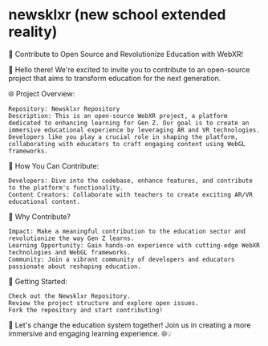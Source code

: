 # newsklxr (new school extended reality)
🚀 Contribute to Open Source and Revolutionize Education with WebXR!

👋 Hello there! We're excited to invite you to contribute to an open-source project that aims to transform education for the next generation.

🌐 Project Overview:

    Repository: Newsklxr Repository
    Description: This is an open-source WebXR project, a platform dedicated to enhancing learning for Gen Z. Our goal is to create an immersive educational experience by leveraging AR and VR technologies. Developers like you play a crucial role in shaping the platform, collaborating with educators to craft engaging content using WebGL frameworks.

🚀 How You Can Contribute:

    Developers: Dive into the codebase, enhance features, and contribute to the platform's functionality.
    Content Creators: Collaborate with teachers to create exciting AR/VR educational content.

🌈 Why Contribute?

    Impact: Make a meaningful contribution to the education sector and revolutionize the way Gen Z learns.
    Learning Opportunity: Gain hands-on experience with cutting-edge WebXR technologies and WebGL frameworks.
    Community: Join a vibrant community of developers and educators passionate about reshaping education.

🔧 Getting Started:

    Check out the Newsklxr Repository.
    Review the project structure and explore open issues.
    Fork the repository and start contributing!

🤝 Let's change the education system together! Join us in creating a more immersive and engaging learning experience. 🌐💡
